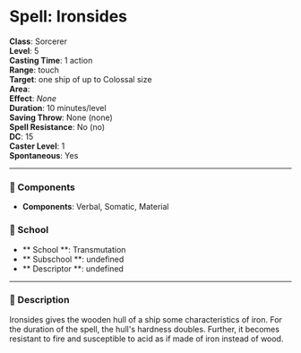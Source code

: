 
# Spell: Ironsides
**Class**: Sorcerer  
**Level**: 5  
**Casting Time**: 1 action  
**Range**: touch  
**Target**: one ship of up to Colossal size  
**Area**:   
**Effect**: _None_  
**Duration**: 10 minutes/level  
**Saving Throw**: None (none)  
**Spell Resistance**: No (no)  
**DC**: 15  
**Caster Level**: 1  
**Spontaneous**: Yes

---

### 🔮 Components
- **Components**: Verbal, Somatic, Material

### 🏫 School
- ** School **: Transmutation
- ** Subschool **: undefined
- ** Descriptor **: undefined
---

### 📜 Description
Ironsides gives the wooden hull of a ship some characteristics of iron. For the duration of the spell, the hull's hardness doubles. Further, it becomes resistant to fire and susceptible to acid as if made of iron instead of wood.
